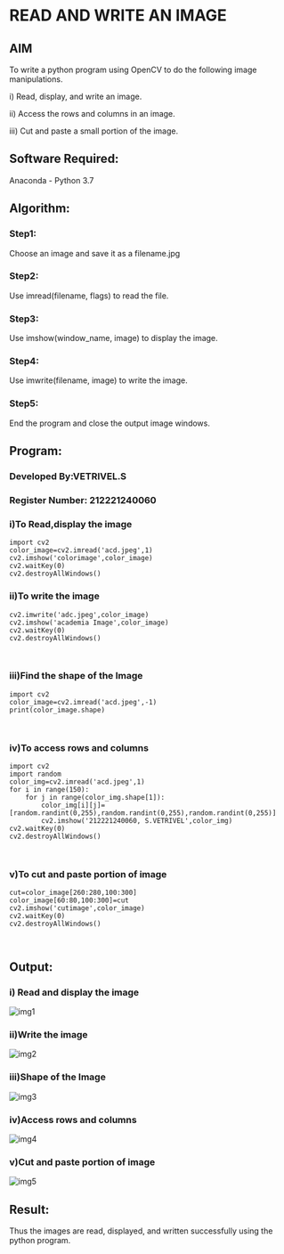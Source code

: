 # READ AND WRITE AN IMAGE
## AIM
To write a python program using OpenCV to do the following image manipulations.

i) Read, display, and write an image.

ii) Access the rows and columns in an image.

iii) Cut and paste a small portion of the image.

## Software Required:
Anaconda - Python 3.7
## Algorithm:
### Step1:
Choose an image and save it as a filename.jpg
### Step2:
Use imread(filename, flags) to read the file.
### Step3:
Use imshow(window_name, image) to display the image.
### Step4:
Use imwrite(filename, image) to write the image.
### Step5:
End the program and close the output image windows.
## Program:
### Developed By:VETRIVEL.S
### Register Number: 212221240060
### i)To Read,display the image
```
import cv2
color_image=cv2.imread('acd.jpeg',1)
cv2.imshow('colorimage',color_image)
cv2.waitKey(0)
cv2.destroyAllWindows()

```
### ii)To write the image
```
cv2.imwrite('adc.jpeg',color_image)
cv2.imshow('academia Image',color_image)
cv2.waitKey(0)
cv2.destroyAllWindows()



```
### iii)Find the shape of the Image
```
import cv2
color_image=cv2.imread('acd.jpeg',-1)
print(color_image.shape)



```
### iv)To access rows and columns

```
import cv2
import random
color_img=cv2.imread('acd.jpeg',1)
for i in range(150):
    for j in range(color_img.shape[1]):
        color_img[i][j]=[random.randint(0,255),random.randint(0,255),random.randint(0,255)]
        cv2.imshow('212221240060, S.VETRIVEL',color_img)
cv2.waitKey(0)
cv2.destroyAllWindows()



```
### v)To cut and paste portion of image
```
cut=color_image[260:280,100:300]
color_image[60:80,100:300]=cut
cv2.imshow('cutimage',color_image)
cv2.waitKey(0)
cv2.destroyAllWindows()



```

## Output:

### i) Read and display the image

![img1](https://user-images.githubusercontent.com/75235426/161391662-46337ed8-2fdc-4edf-92d5-393fec774c41.png)


### ii)Write the image

![img2](https://user-images.githubusercontent.com/75235426/161391693-bf2344a2-d21f-49a9-89b7-ac272bbb49bc.png)

### iii)Shape of the Image

![img3](https://user-images.githubusercontent.com/75235426/161391707-e1c076d4-e26f-4d5e-9fbd-5cda54376d1b.png)

### iv)Access rows and columns
![img4](https://user-images.githubusercontent.com/75235426/161391718-464621a9-9461-4898-87ee-a0267c57584e.png)

### v)Cut and paste portion of image
![img5](https://user-images.githubusercontent.com/75235426/161391732-d9b03443-5c84-44e0-8002-2c2a5080bc85.png)

## Result:
Thus the images are read, displayed, and written successfully using the python program.



